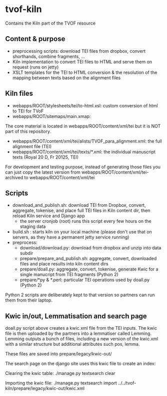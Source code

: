 # tvof-kiln
Contains the Kiln part of the TVOF resource

## Content & purpose

* preprocessing scripts: download TEI files from dropbox, convert shorthands, combine fragments, ...
* Kiln implementation to convert TEI files to HTML and serve them on request (runs on jetty)
* XSLT templates for the TEI to HTML conversion & the resolution of the mapping between texts based on the alignment files

## Kiln files
* webapps/ROOT/stylesheets/tei/to-html.xsl: custom conversion of html to TEI for TVoF
* webapps/ROOT/sitemaps/main.xmap:

The core material is located in webapps/ROOT/content/xml/tei but it is NOT part of this repository.

* webapps/ROOT/content/xml/tei/alists/TVOF_para_alignment.xml: the full alignment file (TEI)
* webapps/ROOT/content/xml/tei/texts/*.xml: the individual manuscript texts (Royal 20 D, Fr 20125, TEI)

For development and testing purpose, instead of generating those files you can just copy the latest version from webapps/ROOT/content/xml/tei-archived to webapps/ROOT/content/xml/tei

## Scripts

* download_and_publish.sh: download TEI from Dropbox, convert, aggregate, tokenise, and place full TEI files in Kiln content dir, then reload Kiln service and Django app
    * the server cronjob (root) runs this script every few hours on the staging data
* build.sh : starts kiln on your local machine (please don't use that on servers, as they have a permanent jetty service running)
* preprocess:
    * download/download.py: download from dropbox and unzip into data subdir
    * prepare/prepare_and_publish.sh: aggregate, convert, downloaded files and place results into kiln content dirs
    * prepare/doall.py: aggregate, convert, tokenise, generate Kwic for a single manucript from TEI fragments (Python 2)
    * prepare/*py & *.perl: particular TEI operations used by doall.py (Python 2)

Python 2 scripts are deliberately kept to that version so partners can run them from their laptop.

## Kwic in/out, Lemmatisation and search page

doall.py script above creates a kwic.xml file from the TEI inputs. The kwic file is then uploaded by the partners
into a lemmatiser called Lemming. Lemming outputs a bunch of files, including a new version of the kwic.xml with a
similar structure but additional attributes such pos, lemma.

These files are saved into prepare/legacy/kwic-out/

The search page on the django site uses this kwic file to create an index:

Clearing the kwic table:
./manage.py textsearch clear

Importing the kwic file:
./manage.py textsearch import ../../tvof-kiln/prepare/legacy/kwic-out/kwic.xml

